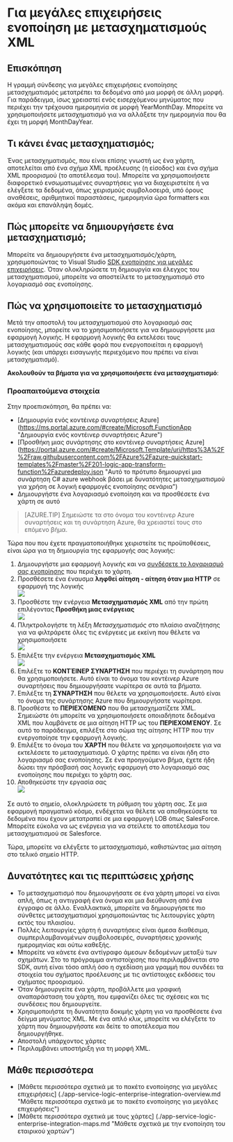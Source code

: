 <properties 
    pageTitle="Επισκόπηση του πακέτου ενοποίησης για μεγάλες επιχειρήσεις | Microsoft Azure εφαρμογής υπηρεσίας | Microsoft Azure" 
    description="Χρησιμοποιήστε τις δυνατότητες του πακέτου ενοποίησης για μεγάλες επιχειρήσεις για να ενεργοποιήσετε την επιχειρηματική διαδικασία και την ενοποίηση σεναρίων με χρήση Microsoft Azure εφαρμογής υπηρεσίας" 
    services="logic-apps" 
    documentationCenter=".net,nodejs,java"
    authors="msftman" 
    manager="erikre" 
    editor="cgronlun"/>

<tags 
    ms.service="logic-apps" 
    ms.workload="integration" 
    ms.tgt_pltfrm="na" 
    ms.devlang="na" 
    ms.topic="article" 
    ms.date="07/08/2016" 
    ms.author="deonhe"/>

# <a name="enterprise-integration-with-xml-transforms"></a>Για μεγάλες επιχειρήσεις ενοποίηση με μετασχηματισμούς XML

## <a name="overview"></a>Επισκόπηση
Η γραμμή σύνδεσης για μεγάλες επιχειρήσεις ενοποίησης μετασχηματισμός μετατρέπει τα δεδομένα από μια μορφή σε άλλη μορφή. Για παράδειγμα, ίσως χρειαστεί ενός εισερχόμενου μηνύματος που περιέχει την τρέχουσα ημερομηνία σε μορφή YearMonthDay. Μπορείτε να χρησιμοποιήσετε μετασχηματισμό για να αλλάξετε την ημερομηνία που θα έχει τη μορφή MonthDayYear.

## <a name="what-does-a-transform-do"></a>Τι κάνει ένας μετασχηματισμός;
Ένας μετασχηματισμός, που είναι επίσης γνωστή ως ένα χάρτη, αποτελείται από ένα σχήμα XML προέλευσης (η είσοδος) και ένα σχήμα XML προορισμού (το αποτέλεσμα του). Μπορείτε να χρησιμοποιήσετε διαφορετικό ενσωματωμένες συναρτήσεις για να διαχειριστείτε ή να ελέγξετε τα δεδομένα, όπως χειρισμούς συμβολοσειρά, υπό όρους αναθέσεις, αριθμητικοί παραστάσεις, ημερομηνία ώρα formatters και ακόμα και επανάληψη δομές.

## <a name="how-to-create-a-transform"></a>Πώς μπορείτε να δημιουργήσετε ένα μετασχηματισμό;
Μπορείτε να δημιουργήσετε ένα μετασχηματισμός/χάρτη, χρησιμοποιώντας το Visual Studio [SDK ενοποίησης για μεγάλες επιχειρήσεις](https://aka.ms/vsmapsandschemas). Όταν ολοκληρώσετε τη δημιουργία και έλεγχος του μετασχηματισμού, μπορείτε να αποστείλετε το μετασχηματισμό στο λογαριασμό σας ενοποίησης. 

## <a name="how-to-use-a-transform"></a>Πώς να χρησιμοποιείτε το μετασχηματισμό
Μετά την αποστολή του μετασχηματισμού στο λογαριασμό σας ενοποίησης, μπορείτε να το χρησιμοποιήσετε για να δημιουργήσετε μια εφαρμογή λογικής. Η εφαρμογή λογικής θα εκτελέσει τους μετασχηματισμούς σας κάθε φορά που ενεργοποιείται η εφαρμογή λογικής (και υπάρχει εισαγωγής περιεχόμενο που πρέπει να είναι μετασχηματισμό).

**Ακολουθούν τα βήματα για να χρησιμοποιήσετε ένα μετασχηματισμό**:

### <a name="prerequisites"></a>Προαπαιτούμενα στοιχεία 
Στην προεπισκόπηση, θα πρέπει να:  

-  [Δημιουργία ενός κοντέινερ συναρτήσεις Azure] (https://ms.portal.azure.com/#create/Microsoft.FunctionApp "Δημιουργία ενός κοντέινερ συναρτήσεις Azure")  
-  [Προσθήκη μιας συνάρτησης στο κοντέινερ συναρτήσεις Azure] (https://portal.azure.com/#create/Microsoft.Template/uri/https%3A%2F%2Fraw.githubusercontent.com%2FAzure%2Fazure-quickstart-templates%2Fmaster%2F201-logic-app-transform-function%2Fazuredeploy.json "Αυτό το πρότυπο δημιουργεί μια συνάρτηση C# azure webhook βάσει με δυνατότητες μετασχηματισμού για χρήση σε λογική εφαρμογές ενοποίησης σενάρια")    
-  Δημιουργήστε ένα λογαριασμό ενοποίηση και να προσθέσετε ένα χάρτη σε αυτό  

>[AZURE.TIP] Σημειώστε τα στο όνομα του κοντέινερ Azure συναρτήσεις και τη συνάρτηση Azure, θα χρειαστεί τους στο επόμενο βήμα.  

Τώρα που που έχετε πραγματοποιήθηκε χειριστείτε τις προϋποθέσεις, είναι ώρα για τη δημιουργία της εφαρμογής σας λογικής:  

1. Δημιουργήστε μια εφαρμογή λογικής και να [συνδέσετε το λογαριασμό σας ενοποίησης](./app-service-logic-enterprise-integration-accounts.md "Μάθετε πώς να σύνδεση ενός λογαριασμού ενοποίησης για μια εφαρμογή της λογικής") που περιέχει το χάρτη.
2. Προσθέσετε ένα έναυσμα **ληφθεί αίτηση - αίτηση όταν μια HTTP** σε εφαρμογή της λογικής  
![](./media/app-service-logic-enterprise-integration-transforms/transform-1.png)    
3. Προσθέστε την ενέργεια **Μετασχηματισμός XML** από την πρώτη επιλέγοντας **Προσθήκη μιας ενέργειας**   
![](./media/app-service-logic-enterprise-integration-transforms/transform-2.png)   
4. Πληκτρολογήστε τη λέξη *Μετασχηματισμός* στο πλαίσιο αναζήτησης για να φιλτράρετε όλες τις ενέργειες με εκείνη που θέλετε να χρησιμοποιήσετε  
![](./media/app-service-logic-enterprise-integration-transforms/transform-3.png)  
5. Επιλέξτε την ενέργεια **Μετασχηματισμός XML**   
![](./media/app-service-logic-enterprise-integration-transforms/transform-4.png)  
6. Επιλέξτε το **ΚΟΝΤΈΙΝΕΡ ΣΥΝΆΡΤΗΣΗ** που περιέχει τη συνάρτηση που θα χρησιμοποιήσετε. Αυτό είναι το όνομα του κοντέινερ Azure συναρτήσεις που δημιουργήσατε νωρίτερα σε αυτά τα βήματα.
7. Επιλέξτε τη **ΣΥΝΆΡΤΗΣΗ** που θέλετε να χρησιμοποιήσετε. Αυτό είναι το όνομα της συνάρτησης Azure που δημιουργήσατε νωρίτερα.
8. Προσθέστε το **ΠΕΡΙΕΧΌΜΕΝΟ** που θα μετασχηματίζετε XML. Σημειώστε ότι μπορείτε να χρησιμοποιήσετε οποιαδήποτε δεδομένα XML που λαμβάνετε σε μια αίτηση HTTP ως του **ΠΕΡΙΕΧΟΜΈΝΟΥ**. Σε αυτό το παράδειγμα, επιλέξτε στο σώμα της αίτησης HTTP που την ενεργοποίησε την εφαρμογή λογικής.
9. Επιλέξτε το όνομα του **ΧΆΡΤΗ** που θέλετε να χρησιμοποιήσετε για να εκτελέσετε το μετασχηματισμό. Ο χάρτης πρέπει να είναι ήδη στο λογαριασμό σας ενοποίησης. Σε ένα προηγούμενο βήμα, έχετε ήδη δώσει την πρόσβασή σας λογικής εφαρμογή στο λογαριασμό σας ενοποίησης που περιέχει το χάρτη σας.
10. Αποθηκεύστε την εργασία σας  
![](./media/app-service-logic-enterprise-integration-transforms/transform-5.png) 

Σε αυτό το σημείο, ολοκληρώσετε τη ρύθμιση του χάρτη σας. Σε μια εφαρμογή πραγματικό κόσμο, ενδέχεται να θέλετε να αποθηκεύσετε τα δεδομένα που έχουν μετατραπεί σε μια εφαρμογή LOB όπως SalesForce. Μπορείτε εύκολα να ως ενέργεια για να στείλετε το αποτέλεσμα του μετασχηματισμού σε Salesforce. 

Τώρα, μπορείτε να ελέγξετε το μετασχηματισμό, καθιστώντας μια αίτηση στο τελικό σημείο HTTP.  

## <a name="features-and-use-cases"></a>Δυνατότητες και τις περιπτώσεις χρήσης

- Το μετασχηματισμό που δημιουργήσατε σε ένα χάρτη μπορεί να είναι απλή, όπως η αντιγραφή ένα όνομα και μια διεύθυνση από ένα έγγραφο σε άλλο. Εναλλακτικά, μπορείτε να δημιουργήσετε πιο σύνθετες μετασχηματισμοί χρησιμοποιώντας τις λειτουργίες χάρτη εκτός του πλαισίου.  
- Πολλές λειτουργίες χάρτη ή συναρτήσεις είναι άμεσα διαθέσιμα, συμπεριλαμβανομένων συμβολοσειρές, συναρτήσεις χρονικής ημερομηνίας και ούτω καθεξής.  
- Μπορείτε να κάνετε ένα αντίγραφο άμεσων δεδομένων μεταξύ των σχημάτων. Στο το πρόγραμμα αντιστοίχισης που περιλαμβάνεται στο SDK, αυτή είναι τόσο απλή όσο η σχεδίαση μια γραμμή που συνδέει τα στοιχεία του σχήματος προέλευσης με τις αντίστοιχες εκδόσεις του σχήματος προορισμού.  
- Όταν δημιουργείτε ένα χάρτη, προβάλλετε μια γραφική αναπαράσταση του χάρτη, που εμφανίζει όλες τις σχέσεις και τις συνδέσεις που δημιουργείτε.
- Χρησιμοποιήστε τη δυνατότητα δοκιμής χάρτη για να προσθέσετε ένα δείγμα μηνύματος XML. Με ένα απλό κλικ, μπορείτε να ελέγξετε το χάρτη που δημιουργήσατε και δείτε το αποτέλεσμα που δημιουργήθηκε.  
- Αποστολή υπάρχοντος χάρτες  
- Περιλαμβάνει υποστήριξη για τη μορφή XML.


## <a name="learn-more"></a>Μάθε περισσότερα
- [Μάθετε περισσότερα σχετικά με το πακέτο ενοποίησης για μεγάλες επιχειρήσεις] (./app-service-logic-enterprise-integration-overview.md "Μάθετε περισσότερα σχετικά με το πακέτο ενοποίησης για μεγάλες επιχειρήσεις")  
- [Μάθετε περισσότερα σχετικά με τους χάρτες] (./app-service-logic-enterprise-integration-maps.md "Μάθετε σχετικά με την ενοποίηση του εταιρικού χαρτών")  
 